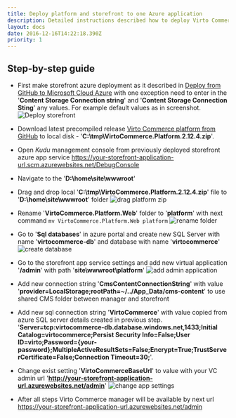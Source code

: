```yaml
---
title: Deploy platform and storefront to one Azure application
description: Detailed instructions described how to deploy Virto Commerce platform and storefront to one Azure application
layout: docs
date: 2016-12-16T14:22:18.390Z
priority: 1
---
```


## Step-by-step guide
* First make storefront  azure deployment  as it described in  [Deploy from GitHub to Microsoft Cloud Azure](docs/vc2devguide/deployment/platform-deployment/deploy-from-github-to-microsoft-cloud-azure) with one exception need to  enter in the  '**Content Storage Connection string**' and '**Content Storage Connection Sting**' any values. For example default values as in screenshot.
![Deploy storefront](../../../../assets/images/docs/deploy-to-single-app-1.png "Deploy storefront")
* Download latest precompiled release  <a href="https://github.com/VirtoCommerce/vc-platform/releases" target="_blank">Virto Commerce platform from GitHub</a>  to local disk - '**C:\tmp\VirtoCommerce.Platform.2.12.4.zip**'.
* Open *Kudu* management console from previously deployed  storefront azure app service  <a href="https://your-storefront-application-url.scm.azurewebsites.net/DebugConsole" target="_blank">https://your-storefront-application-url.scm.azurewebsites.net/DebugConsole</a>  
* Navigate to the '**D:\home\site\wwwroot**'
* Drag and drop local '**C:\tmp\VirtoCommerce.Platform.2.12.4.zip**' file to  '**D:\home\site\wwwroot**' folder
![drag platform zip](../../../../assets/images/docs/deploy-to-single-app-2.png "drag platform zip")
* Rename  '**VirtoCommerce.Platform.Web**' folder to '**platform**' with next command
`mv VirtoCommerce.Platform.Web platform`
![rename folder](../../../../assets/images/docs/deploy-to-single-app-3.png "rename folder")
* Go to '**Sql databases**' in azure portal and create new SQL Server with name '**virtocommerce-db**' and database with name '**virtocommerce**'
![create database](../../../../assets/images/docs/deploy-to-single-app-4.png "create database")

* Go to the storefront app service settings and add new virtual application '**/admin**' with path '**site\wwwroot\platform**'
![add admin application](../../../../assets/images/docs/deploy-to-single-app-5.png "add admin application")
* Add new connection string '**CmsContentConnectionString**' with value '**provider=LocalStorage;rootPath=~/../App_Data/cms-content**' to use shared CMS folder between manager and storefront
* Add new sql connection string '**VirtoCommerce**'  with value copied from azure SQL server details created in previous step. '**Server=tcp:virtocommerce-db.database.windows.net,1433;Initial Catalog=virtocommerce;Persist Security Info=False;User ID=virto;Password=\{your-password\};MultipleActiveResultSets=False;Encrypt=True;TrustServerCertificate=False;Connection Timeout=30;**'. 
* Change exist setting '**VirtoCommerceBaseUrl**' to value with your VC admin url '**http://your-storefront-application-url.azurewebsites.net/admin**'
![change app settings](../../../../assets/images/docs/deploy-to-single-app-6.png "change app settings")

* After all steps Virto Commerce manager will be available by next url <a href="https://your-storefront-application-url.azurewebsites.net/admin" target="_blank">https://your-storefront-application-url.azurewebsites.net/admin</a>